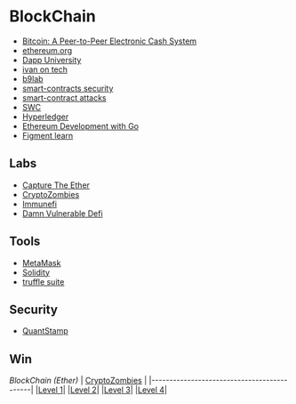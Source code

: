 # BlockChain
* [Bitcoin: A Peer-to-Peer Electronic Cash System](https://nakamotoinstitute.org/bitcoin/)
* [ethereum.org](https://ethereum.org/en/)
* [Dapp University](https://www.dappuniversity.com/)
* [ivan on tech](https://academy.ivanontech.com/courses/blockchain-bitcoin-101)
* [b9lab](https://academy.b9lab.com/login)
* [smart-contracts security](https://ethereum.org/en/developers/docs/smart-contracts/security/)
* [smart-contract attacks](https://consensys.github.io/smart-contract-best-practices/attacks/)
* [SWC](https://swcregistry.io/docs/SWC-128)
* [Hyperledger](https://www.hyperledger.org/use/tutorials)
* [Ethereum Development with Go](https://goethereumbook.org/en/)
* [Figment learn](https://learn.figment.io/pathways)

## Labs
* [Capture The Ether](https://capturetheether.com/)
* [CryptoZombies](https://cryptozombies.io/)
* [Immunefi](https://immunefi.com/learn/)
* [Damn Vulnerable Defi](https://www.damnvulnerabledefi.xyz/)

## Tools
* [MetaMask](https://metamask.io/)
* [Solidity](https://docs.soliditylang.org/en/v0.8.9/)
* [truffle suite](https://www.trufflesuite.com/ganache)

## Security
* [QuantStamp](https://quantstamp.com/blog)

## Win
*BlockChain (Ether)*
| [CryptoZombies](https://cryptozombies.io/) |
|--------------------------------------------|
|[Level 1](https://share.cryptozombies.io/pt/lesson/1/share/leonardo?id=Y3p8MTMxMzA1)|
|[Level 2](https://share.cryptozombies.io/pt/lesson/2/share/leonardo?id=Y3p8MTMxMzA1)|
|[Level 3](https://share.cryptozombies.io/pt/lesson/3/share/leonardo?id=Y3p8MTMxMzA1)|
|[Level 4](https://share.cryptozombies.io/pt/lesson/4/share/leonardo?id=WyJjenwxMzEzMDUiLDEsMTRd)|
